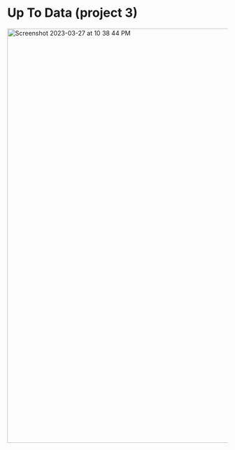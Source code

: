 # Up To Data (project 3)

<img width="949" alt="Screenshot 2023-03-27 at 10 38 44 PM" src="https://user-images.githubusercontent.com/117488109/228113072-650fe21e-b54f-421f-8e6b-b97dbb7074fc.png">
